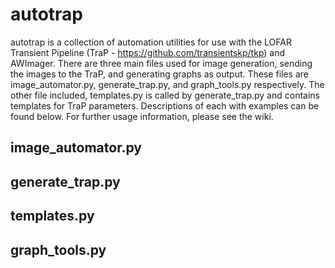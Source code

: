 autotrap
========
autotrap is a collection of automation utilities for use with the LOFAR Transient Pipeline (TraP - https://github.com/transientskp/tkp) and AWImager.
There are three main files used for image generation, sending the images to the TraP, and generating graphs as output. These files are image_automator.py, generate_trap.py, and graph_tools.py respectively.
The other file included, templates.py is called by generate_trap.py and contains templates for TraP parameters.
Descriptions of each with examples can be found below. For further usage information, please see the wiki.

image_automator.py
------------------


generate_trap.py
----------------


templates.py
------------


graph_tools.py
--------------
